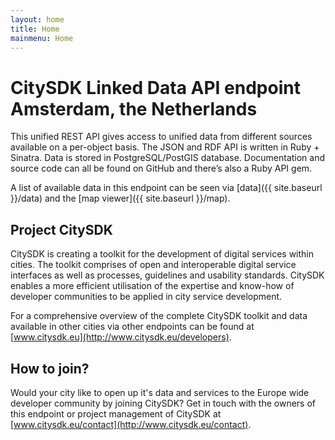 ```yaml
---
layout: home
title: Home
mainmenu: Home
---
```


# CitySDK Linked Data API endpoint Amsterdam, the Netherlands

This unified REST API gives access to unified data from different sources available on a per-object basis. The JSON and RDF API is written in Ruby + Sinatra. Data is stored in PostgreSQL/PostGIS database. Documentation and source code can all be found on GitHub and there’s also a Ruby API gem.

A list of available data in this endpoint can be seen via [data]({{ site.baseurl }}/data) and the [map viewer]({{ site.baseurl }}/map).

## Project CitySDK

CitySDK is creating a toolkit for the development of digital services within cities. The toolkit comprises of open and interoperable digital service interfaces as well as processes, guidelines and usability standards. CitySDK enables a more efficient utilisation of the expertise and know-how of developer communities to be applied in city service development.

For a comprehensive overview of the complete CitySDK toolkit and data available in other cities via other endpoints can be found at [www.citysdk.eu](http://www.citysdk.eu/developers).

## How to join?

Would your city like to open up it's data and services to the Europe wide developer community by joining CitySDK? Get in touch with the owners of this endpoint <link> or project management of CitySDK at [www.citysdk.eu/contact](http://www.citysdk.eu/contact).
